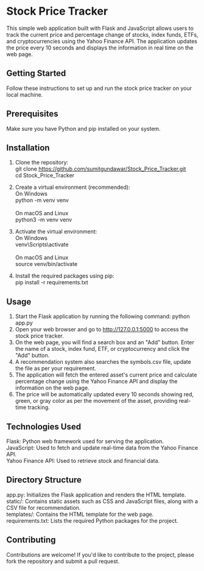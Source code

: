 # Stock Price Tracker
This simple web application built with Flask and JavaScript allows users to track the current price and percentage change of stocks, index funds, ETFs, and cryptocurrencies using the Yahoo Finance API. The application updates the price every 10 seconds and displays the information in real time on the web page.

## Getting Started
Follow these instructions to set up and run the stock price tracker on your local machine.

## Prerequisites
Make sure you have Python and pip installed on your system.

## Installation
1. Clone the repository:
   <br>git clone https://github.com/sumitgundawar/Stock_Price_Tracker.git
   <br>cd Stock_Price_Tracker

2. Create a virtual environment (recommended):
   <br>On Windows
   <br>python -m venv venv
   <br><br>On macOS and Linux
   <br>python3 -m venv venv

3. Activate the virtual environment:
   <br>On Windows
   <br>venv\Scripts\activate
   <br><br>On macOS and Linux
   <br>source venv/bin/activate

4. Install the required packages using pip:
   <br>pip install -r requirements.txt

## Usage
1. Start the Flask application by running the following command:
   python app.py
2. Open your web browser and go to http://127.0.0.1:5000 to access the stock price tracker.
3. On the web page, you will find a search box and an "Add" button. Enter the name of a stock, index fund, ETF, or cryptocurrency and click the "Add" button.
4. A recommendation system also searches the symbols.csv file, update the file as per your requirement.
5. The application will fetch the entered asset's current price and calculate percentage change using the Yahoo Finance API and display the information on the web page.
6. The price will be automatically updated every 10 seconds showing red, green, or gray color as per the movement of the asset, providing real-time tracking.

## Technologies Used
Flask: Python web framework used for serving the application.
<br>JavaScript: Used to fetch and update real-time data from the Yahoo Finance API.
<br>Yahoo Finance API: Used to retrieve stock and financial data.

## Directory Structure
app.py: Initializes the Flask application and renders the HTML template.
<br>static/: Contains static assets such as CSS and JavaScript files, along with a CSV file for recommendation.
<br>templates/: Contains the HTML template for the web page.
<br>requirements.txt: Lists the required Python packages for the project.

## Contributing
Contributions are welcome! If you'd like to contribute to the project, please fork the repository and submit a pull request.
